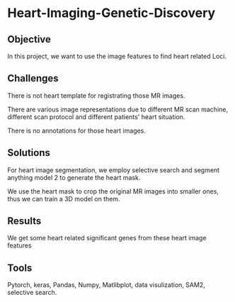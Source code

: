 # Heart-Imaging-Genetic-Discovery

## Objective
In this project, we want to use the image features to find heart related Loci. 

## Challenges

There is not heart template for registrating those MR images.

There are various image representations due to different MR scan machine, different scan protocol and different patients' heart situation.

There is no annotations for those heart images.

## Solutions

For heart image segmentation, we employ selective search and segment anything model 2 to generate the heart mask.

We use the heart mask to crop the original MR images into smaller ones, thus we can train a 3D model on them.

## Results

We get some heart related significant genes from these heart image features

## Tools

Pytorch, keras, Pandas, Numpy, Matlibplot, data visulization, SAM2, selective search.
